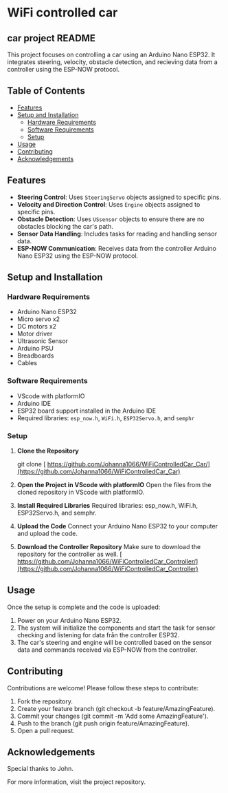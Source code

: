 
# WiFi controlled car

## **car** project README

This project focuses on controlling a car using an Arduino Nano ESP32. It integrates steering, velocity, obstacle detection, and recieving data from a controller using the ESP-NOW protocol.

## Table of Contents
- [Features](#features)
- [Setup and Installation](#setup-and-installation)
  - [Hardware Requirements](#hardware-requirements)
  - [Software Requirements](#software-requirements)
  - [Setup](#setup)
- [Usage](#usage)
- [Contributing](#contributing)
- [Acknowledgements](#acknowledgements)

## Features
- **Steering Control**: Uses `SteeringServo` objects assigned to specific pins.
- **Velocity and Direction Control**: Uses `Engine` objects assigned to specific pins.
- **Obstacle Detection**: Uses `USsensor` objects to ensure there are no obstacles blocking the car's path.
- **Sensor Data Handling**: Includes tasks for reading and handling sensor data.
- **ESP-NOW Communication**: Receives data from the controller Arduino Nano ESP32 using the ESP-NOW protocol.

## Setup and Installation


### Hardware Requirements
- Arduino Nano ESP32
- Micro servo x2
- DC motors x2
- Motor driver
- Ultrasonic Sensor
- Arduino PSU
- Breadboards
- Cables

  
### Software Requirements
- VScode with platformIO
- Arduino IDE
- ESP32 board support installed in the Arduino IDE
- Required libraries: `esp_now.h`, `WiFi.h`, `ESP32Servo.h`, and `semphr`

### Setup

1. **Clone the Repository**

   git clone [ https://github.com/Johanna1066/WiFiControlledCar_Car/](https://github.com/Johanna1066/WiFiControlledCar_Car)
   
2. **Open the Project in VScode with platformIO**
Open the files from the cloned repository in VScode with platformIO.

3. **Install Required Libraries**
Required libraries: esp_now.h, WiFi.h, ESP32Servo.h, and semphr.

4. **Upload the Code**
Connect your Arduino Nano ESP32 to your computer and upload the code.

5. **Download the Controller Repository**
Make sure to download the repository for the controller as well.
[ https://github.com/Johanna1066/WiFiControlledCar_Controller/](https://github.com/Johanna1066/WiFiControlledCar_Controller)


## Usage
Once the setup is complete and the code is uploaded:

1. Power on your Arduino Nano ESP32.
2. The system will initialize the components and start the task for sensor checking and 
listening for data från the controller ESP32.
3. The car's steering and engine will be controlled based on the sensor data and commands received via ESP-NOW from the controller.

   
## Contributing
Contributions are welcome! Please follow these steps to contribute:

1. Fork the repository.
2. Create your feature branch (git checkout -b feature/AmazingFeature).
3. Commit your changes (git commit -m 'Add some AmazingFeature').
4. Push to the branch (git push origin feature/AmazingFeature).
5. Open a pull request.


## Acknowledgements
Special thanks to John.

For more information, visit the project repository.
